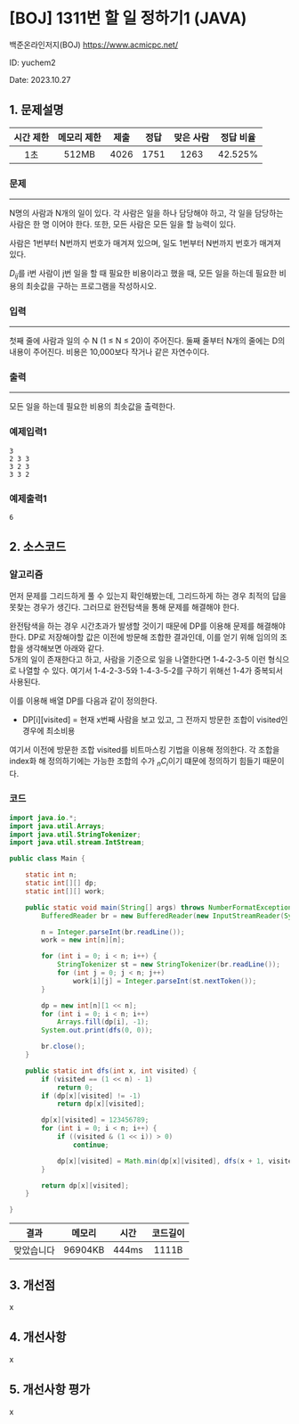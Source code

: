 # [BOJ] 1311번 할 일 정하기1 (JAVA)
백준온라인저지(BOJ) https://www.acmicpc.net/

ID: yuchem2

Date: 2023.10.27
## 1. 문제설명
| 시간 제한 | 메모리 제한 | 제출  | 정답 | 맞은 사람 | 정답 비율 |
| :---: | :---: | :---: | :---: | :---: | :---: |
|  1초  | 512MB | 4026 | 1751 | 1263 | 42.525% |

### 문제
---
N명의 사람과 N개의 일이 있다. 각 사람은 일을 하나 담당해야 하고, 각 일을 담당하는 사람은 한 명 이어야 한다. 또한, 모든 사람은 모든 일을 할 능력이 있다.

사람은 1번부터 N번까지 번호가 매겨져 있으며, 일도 1번부터 N번까지 번호가 매겨져 있다.

$D_{ij}$를 i번 사람이 j번 일을 할 때 필요한 비용이라고 했을 때, 모든 일을 하는데 필요한 비용의 최솟값을 구하는 프로그램을 작성하시오.
### 입력
---
첫째 줄에 사람과 일의 수 N (1 ≤ N ≤ 20)이 주어진다. 둘째 줄부터 N개의 줄에는 D의 내용이 주어진다. 비용은 10,000보다 작거나 같은 자연수이다.
### 출력
---
모든 일을 하는데 필요한 비용의 최솟값을 출력한다.
### 예제입력1
```
3
2 3 3
3 2 3
3 3 2
```
### 예제출력1
```
6
```
## 2. 소스코드

### 알고리즘
먼저 문제를 그리드하게 풀 수 있는지 확인해봤는데, 그리드하게 하는 경우 최적의 답을 못찾는 경우가 생긴다. 그러므로 완전탐색을 통해 문제를 해결해야 한다. 

완전탐색을 하는 경우 시간초과가 발생할 것이기 때문에 DP를 이용해 문제를 해결해야한다. DP로 저장해야할 값은 이전에 방문해 조합한 결과인데, 이를 얻기 위해 임의의 조합을 생각해보면 아래와 같다.  
5개의 일이 존재한다고 하고, 사람을 기준으로 일을 나열한다면 1-4-2-3-5 이런 형식으로 나열할 수 있다. 여기서 1-4-2-3-5와 1-4-3-5-2를 구하기 위해선 1-4가 중복되서 사용된다. 

이를 이용해 배열 DP를 다음과 같이 정의한다. 
+ DP[i][visited] = 현재 x번째 사람을 보고 있고, 그 전까지 방문한 조합이 visited인 경우에 최소비용

여기서 이전에 방문한 조합 visited를 비트마스킹 기법을 이용해 정의한다. 각 조합을 index화 해 정의하기에는 가능한 조합의 수가 $_nC_i$이기 떄문에 정의하기 힘들기 때문이다. 

### 코드
```Java
import java.io.*;
import java.util.Arrays;
import java.util.StringTokenizer;
import java.util.stream.IntStream;

public class Main {

	static int n;
	static int[][] dp;
	static int[][] work;

	public static void main(String[] args) throws NumberFormatException, IOException {
		BufferedReader br = new BufferedReader(new InputStreamReader(System.in));

		n = Integer.parseInt(br.readLine());
		work = new int[n][n];

		for (int i = 0; i < n; i++) {
			StringTokenizer st = new StringTokenizer(br.readLine());
			for (int j = 0; j < n; j++)
				work[i][j] = Integer.parseInt(st.nextToken());
		}

		dp = new int[n][1 << n];
		for (int i = 0; i < n; i++)
			Arrays.fill(dp[i], -1);
		System.out.print(dfs(0, 0));

		br.close();
	}

	public static int dfs(int x, int visited) {
		if (visited == (1 << n) - 1)
			return 0;
		if (dp[x][visited] != -1)
			return dp[x][visited];

		dp[x][visited] = 123456789;
		for (int i = 0; i < n; i++) {
			if ((visited & (1 << i)) > 0)
				continue;

			dp[x][visited] = Math.min(dp[x][visited], dfs(x + 1, visited | (1 << i)) + work[x][i]);
		}

		return dp[x][visited];
	}

}
```
| 결과 | 메모리 | 시간 | 코드길이 |
|:---:|:-----: | :---: | :----: |
| 맞았습니다 | 96904KB | 444ms | 1111B |

## 3. 개선점
x
## 4. 개선사항
x
## 5. 개선사항 평가
x

